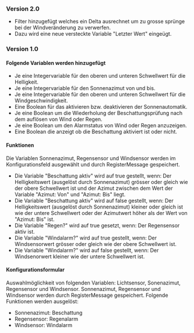 ### Version 2.0
* Filter hinzugefügt welches ein Delta ausrechnet um zu grosse sprünge bei der Windveränderung zu verwerfen.
* Dazu wird eine neue versteckte Variable "Letzter Wert" eingeügt.

### Version 1.0

#### Folgende Variablen werden hinzugefügt 

* Je eine Integervariable für den oberen und unteren Schwellwert für die Helligkeit.
* Je eine Integervariable für den Sonnenazimut von und bis.
* Je eine Integervariable für den oberen und unteren Schwellwert für die Windgeschwindigkeit.
* Eine Boolean für das aktivieren bzw. deaktivieren der Sonnenautomatik.
* Je eine Boolean um die Wiederholung der Beschattungsprüfung nach dem auflösen von Wind oder Regen.
* Je eine Boolean um den Alarmstatus von Wind oder Regen anzuzeigen.
* Eine Boolean die anzeigt ob die Beschattung aktiviert ist oder nicht.
   
#### Funktionen 

Die Variablen Sonnenazimut, Regensensor und Windsensor werden im Konfigurationsfeld ausgewählt und durch RegisterMessage gespeichert.
* Die Variable "Beschattung aktiv" wird auf true gestellt, wenn: Der Helligkeitswert (ausgelöst durch Sonnenazimut) grösser oder gleich wie der obere Schwellwert ist und der Azimut zwischen dem Wert der Variable "Azimut: Von" und "Azimut: Bis" liegt.
* Die Variable "Beschattung aktiv" wird auf false gestellt, wenn: Der Helligkeitswert (ausgelöst durch Sonnenazimut) kleiner oder gleich ist wie der untere Schwellwert oder der Azimutwert höher als der Wert von "Azimut: Bis" ist.
* Die Variable "Regen?" wird auf true gesetzt, wenn: Der Regensensor aktiv ist.
* Die Variable "Windalarm?" wird auf true gestellt, wenn: Der Windsensorwert grösser oder gleich wie der obere Schwellwert ist.
* Die Variable "Windalarm?" wird auf false gestellt, wenn: Der Windsenorwert kleiner wie der untere Schwellwert ist.

#### Konfigurationsformular

Auswahlmöglichkeit von folgenden Variablen: Lichtsensor, Sonenazimut, Regensensor und Windsensor.
Sonnenazimut, Regensensor und Windsensor werden durch RegisterMessage gespeichert. 
Folgende Funktionen werden ausgelöst:
* Sonnenazimut: Beschattung
* Regensensor: Regenalarm
* Windsensor: Windalarm